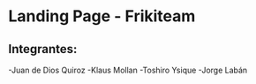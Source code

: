 # Landing Page - Frikiteam

## Integrantes:
-Juan de Dios Quiroz
-Klaus Mollan
-Toshiro Ysique
-Jorge Labán